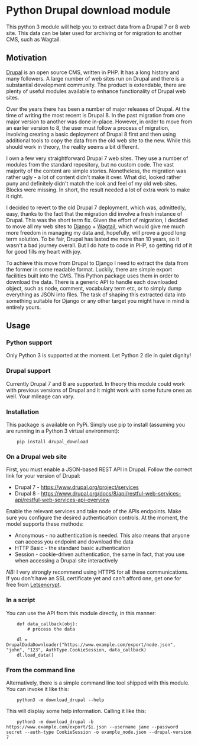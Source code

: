 # Python Drupal download module

This python 3 module will help you to extract data from a Drupal 7 or 8 web site.  This data can be later used for 
archiving or for migration to another CMS, such as Wagtail.

## Motivation

[Drupal](https://www.drupal.org/) is an open source CMS, written in PHP.  It has a long history and many followers. A 
large number of web sites
run on Drupal and there is a substantial development community.  The product is extendable, there are plenty of useful
modules available to enhance functionality of Drupal web sites.

Over the years there has been a number of major releases of Drupal. At the time of writing the most recent is Drupal 8.
In the past migration from one major version to another was done in-place.  However, in order to move from an earlier 
version to 8, the user must follow a process of migration, involving creating a basic deployment of Drupal 8 first and
then using additional tools to copy the data from the old web site to the new.  While this should work in theory, the
reality seems a bit different.

I own a few very straightforward Drupal 7 web sites. They use a number of modules from the standard repository, but no
custom code.  The vast majority of the content are simple stories.  Nonetheless, the migration was rather ugly - a lot
of content didn't make it over.  What did, looked rather puny and definitely didn't match the look and feel of my old 
web sites.  Blocks were missing.  In short, the result needed a lot of extra work to make it right.

I decided to revert to the old Drupal 7 deployment, which was, admittedly, easy, thanks to the fact that the migration
did involve a fresh instance of Drupal.  This was the short term fix.  Given the effort of migration, I decided to move
all my web sites to [Django](https://www.djangoproject.com/) + [Wagtail](https://wagtail.io/), which would give me much 
more freedom in managing my data and, hopefully, will 
prove a good long term solution.  To be fair, Drupal has lasted me more than 10 years, so it wasn't a bad journey 
overall.  But I do hate to code in PHP, so getting rid of it for good fills my heart with joy.

To achieve this move from Drupal to Django I need to extract the data from the former in some readable format.  Luckily,
there are simple export facilities built into the CMS.  This Python package uses them in order to download the data.
There is a generic API to handle each downloaded object, such as node, comment, vocabulary term etc, or to simply dump
everything as JSON into files.  The task of shaping this extracted data into something suitable for Django or any other
target you might have in mind is entirely yours.

## Usage

### Python support

Only Python 3 is supported at the moment.  Let Python 2 die in quiet dignity!

### Drupal support

Currently Drupal 7 and 8 are supported.  In theory this module could work with previous versions of Drupal and it might
work with some future ones as well.  Your mileage can vary.

### Installation

This package is available on PyPi. Simply use pip to install (assuming you are running in a Python 3 virtual environment):

        pip install drupal_download

### On a Drupal web site

First, you must enable a JSON-based REST API in Drupal. Follow the correct link for your version of Drupal:

* Drupal 7 - https://www.drupal.org/project/services
* Drupal 8 - https://www.drupal.org/docs/8/api/restful-web-services-api/restful-web-services-api-overview

Enable the relevant services and take node of the APIs endpoints. Make sure you configure the desired authentication 
controls. At the moment, the model supports these methods:

* Anonymous - no authentication is needed. This also means that anyone can access you endpoint and download the data
* HTTP Basic - the standard basic authentication
* Session - cookie-driven authentication, the same in fact, that you use when accessing a Drupal site interactively

*NB:* I very strongly recommend using HTTPS for all these communications. If you don't have an SSL certificate yet and
can't afford one, get one for free from [Letsencrypt](https://letsencrypt.org/).

### In a script

You can use the API from this module directly, in this manner:

        def data_callback(obj):
            # process the data

        dl = DrupalDadaDownloader("https://www.example.com/export/node.json", "john", "123", AuthType.CookieSession, data_callback)
        dl.load_data()

### From the command line

Alternatively, there is a simple command line tool shipped with this module.  You can invoke it like this:

        python3 -m download_drupal --help
        
This will display some help information.  Calling it like this:

        python3 -m download_drupal -b https://www.example.com/export/$i.json --username jane --password secret --auth-type CookieSession -o example_node.json --drupal-version 7
        
